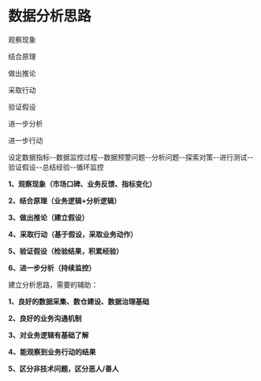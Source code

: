# 数据分析思路

观察现象

结合原理

做出推论

采取行动

验证假设

进一步分析

进一步行动



设定数据指标--数据监控过程--数据预警问题--分析问题--探索对策--进行测试--验证假设--总结经验--循环监控

**1、观察现象（市场口碑、业务反馈、指标变化）**

**2、结合原理（业务逻辑+分析逻辑）**

**3、做出推论（建立假设）**

**4、采取行动（基于假设，采取业务动作）**

**5、验证假设（检验结果，积累经验）**

**6、进一步分析（持续监控）**



建立分析思路，需要的辅助：

**1、良好的数据采集、数仓建设、数据治理基础**

**2、良好的业务沟通机制**

**3、对业务逻辑有基础了解**

**4、能观察到业务行动的结果**

**5、区分非技术问题，区分恶人/善人**